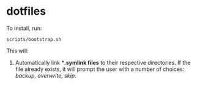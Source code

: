 dotfiles
========

To install, run:
  
    scripts/bootstrap.sh

This will:

1. Automatically link ***.symlink files** to their respective directories. If the file already exists, it will prompt the user with a number of choices: _backup_, _overwrite_, _skip_. 

